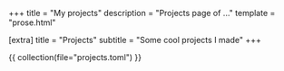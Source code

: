 +++
title = "My projects"
description = "Projects page of ..."
template = "prose.html"

[extra]
title = "Projects"
subtitle = "Some cool projects I made"
+++

{{ collection(file="projects.toml") }}